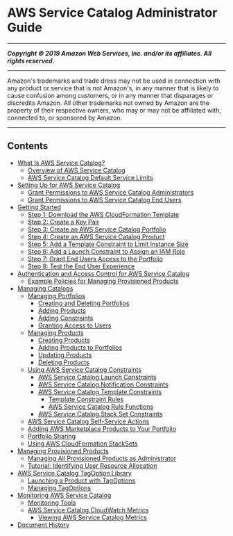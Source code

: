 # AWS Service Catalog Administrator Guide

-----
*****Copyright &copy; 2019 Amazon Web Services, Inc. and/or its affiliates. All rights reserved.*****

-----
Amazon's trademarks and trade dress may not be used in 
     connection with any product or service that is not Amazon's, 
     in any manner that is likely to cause confusion among customers, 
     or in any manner that disparages or discredits Amazon. All other 
     trademarks not owned by Amazon are the property of their respective
     owners, who may or may not be affiliated with, connected to, or 
     sponsored by Amazon.

-----
## Contents
+ [What Is AWS Service Catalog?](introduction.md)
   + [Overview of AWS Service Catalog](what-is_concepts.md)
   + [AWS Service Catalog Default Service Limits](limits.md)
+ [Setting Up for AWS Service Catalog](setup.md)
   + [Grant Permissions to AWS Service Catalog Administrators](getstarted-iamadmin.md)
   + [Grant Permissions to AWS Service Catalog End Users](getstarted-iamenduser.md)
+ [Getting Started](getstarted.md)
   + [Step 1: Download the AWS CloudFormation Template](getstarted-template.md)
   + [Step 2: Create a Key Pair](getstarted-keypair.md)
   + [Step 3: Create an AWS Service Catalog Portfolio](getstarted-portfolio.md)
   + [Step 4: Create an AWS Service Catalog Product](getstarted-product.md)
   + [Step 5: Add a Template Constraint to Limit Instance Size](getstarted-constraint.md)
   + [Step 6: Add a Launch Constraint to Assign an IAM Role](getstarted-launchconstraint.md)
   + [Step 7: Grant End Users Access to the Portfolio](getstarted-deploy.md)
   + [Step 8: Test the End User Experience](getstarted-verify.md)
+ [Authentication and Access Control for AWS Service Catalog](controlling_access.md)
   + [Example Policies for Managing Provisioned Products](permissions-examples.md)
+ [Managing Catalogs](catalogs.md)
   + [Managing Portfolios](catalogs_portfolios.md)
      + [Creating and Deleting Portfolios](portfoliomgmt-create.md)
      + [Adding Products](portfoliomgmt-products.md)
      + [Adding Constraints](portfoliomgmt-constraints.md)
      + [Granting Access to Users](catalogs_portfolios_users.md)
   + [Managing Products](catalogs_products.md)
      + [Creating Products](productmgmt-cloudresource.md)
      + [Adding Products to Portfolios](catalogs_portfolios_adding-products.md)
      + [Updating Products](productmgmt-update.md)
      + [Deleting Products](productmgmt-delete.md)
   + [Using AWS Service Catalog Constraints](constraints.md)
      + [AWS Service Catalog Launch Constraints](constraints-launch.md)
      + [AWS Service Catalog Notification Constraints](constraints-notification.md)
      + [AWS Service Catalog Template Constraints](catalogs_constraints_template-constraints.md)
         + [Template Constraint Rules](reference-template_constraint_rules.md)
         + [AWS Service Catalog Rule Functions](intrinsic-function-reference-rules.md)
      + [AWS Service Catalog Stack Set Constraints](constraints-stackset.md)
   + [AWS Service Catalog Self-Service Actions](using-service-actions.md)
   + [Adding AWS Marketplace Products to Your Portfolio](catalogs_marketplace-products.md)
   + [Portfolio Sharing](catalogs_portfolios_sharing.md)
   + [Using AWS CloudFormation StackSets](using-stacksets.md)
+ [Managing Provisioned Products](provisioned-products.md)
   + [Managing All Provisioned Products as Administrator](provisioned-products-admin.md)
   + [Tutorial: Identifying User Resource Allocation](provisioned-products-tutorial.md)
+ [AWS Service Catalog TagOption Library](tagoptions.md)
   + [Launching a Product with TagOptions](tagoptions-launching.md)
   + [Managing TagOptions](tagoptions-manage.md)
+ [Monitoring AWS Service Catalog](service-catalog-monitoring.md)
   + [Monitoring Tools](monitoring-automated-manual.md)
   + [AWS Service Catalog CloudWatch Metrics](cloudwatch-metrics.md)
      + [Viewing AWS Service Catalog Metrics](viewing-cloudwatch-metrics.md)
+ [Document History](history.md)
